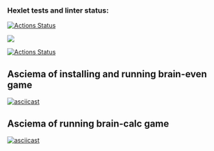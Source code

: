 ### Hexlet tests and linter status:
[![Actions Status](https://github.com/Asma-pixel/frontend-project-lvl1/workflows/hexlet-check/badge.svg)](https://github.com/Asma-pixel/frontend-project-lvl1/actions)

<a href="https://codeclimate.com/github/codeclimate/codeclimate/maintainability"><img src="https://api.codeclimate.com/v1/badges/a99a88d28ad37a79dbf6/maintainability" /></a>

[![Actions Status](https://github.com/Asma-pixel/frontend-project-lvl1/actions/workflows/github-actions-eslint.yml/badge.svg)](https://github.com/Asma-pixel/frontend-project-lvl1/actions)

## Asciema of installing and running brain-even game
[![asciicast](https://asciinema.org/a/Xgt8iG7zRXRe9EWYpKncMOImZ.svg)](https://asciinema.org/a/Xgt8iG7zRXRe9EWYpKncMOImZ)

## Asciema of running brain-calc game
[![asciicast](https://asciinema.org/a/m7A9vLj9WhAkmfZ6CRuR2wiPX.svg)](https://asciinema.org/a/m7A9vLj9WhAkmfZ6CRuR2wiPX)
